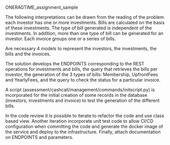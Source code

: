ONERAGTIME_assignment_sample

The following interpretations can be drawn from the reading of the problem. 
each investor has one or more investments.
Bills are calculated on the basis of these investments. 
The type of bill generated is independent of the investments. 
In addition, more than one type of bill can be generated for an investor.
Each invoice groups one or a series of bills.

Are necessary 4 models to represent the investors, the investments, the bills and the invoices.

The solution develops the ENDPOINTS corresponding to the REST operations for investments and bills, the query that retrieves the bills per investor, the generation of the 3 types of bills: Membership, UpfrontFees and YearlyFees, and the query to check the status for a particular invoice.

A script (assessment/cashcall/management/commands/initscript.py) is incorporated for the initial creation of some records in the database (investors, investments and invoice) to test the generation of the different bills.

In the code review it is possible to iterate to refactor the code and use class based view.
Another iteration incorporate unit test code to allow CI/CD configuration when committing the code and generate the docker image of the service and deploy to the infrastructure.
Finally, attach documentation on ENDPOINTS and parameters.
